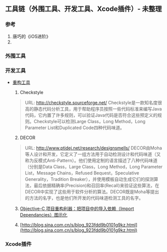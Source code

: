 ## 工具链（外围工具、开发工具、Xcode插件）- 未整理

### 参考

1. 唐巧的《iOS进阶》
2.


### 外围工具


### 开发工具



  * [重构工具](http://blog.csdn.net/lovelion/article/details/18467149)
    1. Checkstyle
      > URL: http://checkstyle.sourceforge.net/
      > Checkstyle是一款知名度很高的静态代码分析工具，用于帮助程序员按照一些代码标准来编写Java代码，它内置了许多规则，可以验证Java代码是否符合这些预定义的规则。Checkstyle可以检测Large Class，Long Method，Long Parameter List和Duplicated Code四种代码味道。

    2. DECOR
      > URL: http://www.ptidej.net/research/designsmells/
      > DECOR由Moha等人设计和开发，它定义了一组方法用于自动检测设计和代码味道（又称为反模式Anti-Pattern）。他们使用定制的语言描述了八种代码味道（分别是Data Class，Large Class，Long Method，Long Parameter List，Message Chains，Refused Bequest，Speculative Generality，Tradition Breaker），并使用模板自动生成它们的探测算法，最后依据精确率(Precision)和召回率(Recall)来验证这些算法，在DECOR中实现了这些用于软件分析的算法。DECOR既是Moha等提出的方法的名字，也是他们所开发的代码味道检测工具的名字。

    3. [Objective-C 项目重构利器：把项目中的导入依赖（Import Dependancies）图示化](https://segmentfault.com/a/1190000000361642)

    4. [http://blog.sina.com.cn/s/blog_923fdd9b0101g9kz.html](http://blog.sina.com.cn/s/blog_923fdd9b0101g9kz.html)

### Xcode插件
